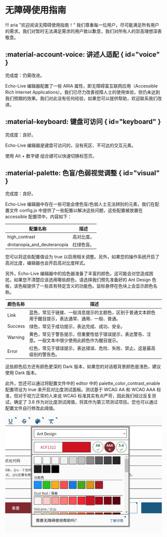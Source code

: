 # 无障碍使用指南

!!! aria "欢迎阅读无障碍使用指南！"
    我们尊重每一位用户，尽可能满足所有用户的需求。我们对暂时无法满足需求的用户致以歉意，我们对所有人的崇高理想深表敬意。

## :material-account-voice: 讲述人适配 { id="voice" }

完成度：仍需改进。

Echo-Live 编辑器配置了一些 ARIA 属性，即无障碍富互联网应用（Accessible Rich Internet Applications）。我们已尽力改善视障人士的使用体验，但仍未达到我们预期的效果。我们对此没有任何经验，如果您可以提供帮助，欢迎联系我们改进。

## :material-keyboard: 键盘可访问 { id="keyboard" }

完成度：良好。

Echo-Live 编辑器是键盘可访问的，没有死区、不可达的交互元素。

使用 Alt + 数字键 组合键可以快速切换标签页。

## :material-palette: 色盲/色弱视觉调整 { id="visual" }

完成度：良好。

Echo-Live 编辑器中存在一些可能会使色盲/色弱人士无法辨别的元素，我们在配置文件 config.js 中提供了一些配置以解决这些问题，这些配置被放置在 accessible 配置项中，内容如下：

| 配置名称 | 描述 |
| - | - |
| high_contrast | 高对比度。 |
| drotanopia_and_deuteranopia | 红绿色盲。 |

您可以将这些配置值设为 true 以启用相关调整。另外，如果您的操作系统开启了高对比度，编辑器也会开启高对比度样式。

另外，Echo-Live 编辑器中的拾色器准备了丰富的颜色，这可能会对您造成困扰。如果您不清楚应该选用哪些颜色，请选择我们预先准备好的 Ant Design 色板，该色板提供了一些具有特定含义的功能色。鼠标悬停在色块上会显示颜色名称。

| 颜色名称 | 描述 |
| - | - |
| Link | 蓝色，常见于链接、一般消息提示的主题色，区别于普通文本颜色用于醒目提示，表达通常、通用、一般、普通。 |
| Success | 绿色，常见于成功提示，表达完成、成功、安全。 |
| Warning | 黄色，常见于警告提示，但重要性低于错误提示，表达警告、注意。一般文本中很少使用此颜色作为醒目提示。 |
| Error | 红色，常见于错误提示，表达错误、危险、失败、禁止。这是最高级别的警告色。 |

这些颜色后方还有颜色更深的 Dark 版本，如果您的对话框背景颜色是浅色，建议使用 Dark 版本。

此外，您还可以通过将配置文件中的 editor 中的 palette_color_contrast_enable 配置项设为 true 来开启对比度测试面板。测试基于 WCAG AA 和 WCAG AAA 标准，但对于视力正常的人来说 WCAG 标准其实有点严苛，因此我们经过反复测试，确定了 3.8 作为对比度测试阈值，将其作为第三项测试项目。您也可以通过配置文件自行修改此阈值。

![启用了 WCAG 对比度测试面板的拾色器](../image/accessible/editor_wcag.png)